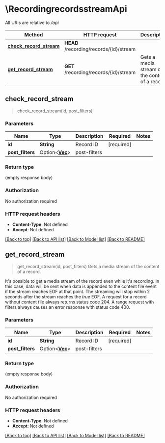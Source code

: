 # \RecordingrecordsstreamApi

All URIs are relative to */api*

Method | HTTP request | Description
------------- | ------------- | -------------
[**check_record_stream**](RecordingrecordsstreamApi.md#check_record_stream) | **HEAD** /recording/records/{id}/stream | 
[**get_record_stream**](RecordingrecordsstreamApi.md#get_record_stream) | **GET** /recording/records/{id}/stream | Gets a media stream of the content of a record.



## check_record_stream

> check_record_stream(id, post_filters)


### Parameters


Name | Type | Description  | Required | Notes
------------- | ------------- | ------------- | ------------- | -------------
**id** | **String** | Record ID | [required] |
**post_filters** | Option<[**Vec<String>**](String.md)> | post-filters |  |

### Return type

 (empty response body)

### Authorization

No authorization required

### HTTP request headers

- **Content-Type**: Not defined
- **Accept**: Not defined

[[Back to top]](#) [[Back to API list]](../README.md#documentation-for-api-endpoints) [[Back to Model list]](../README.md#documentation-for-models) [[Back to README]](../README.md)


## get_record_stream

> get_record_stream(id, post_filters)
Gets a media stream of the content of a record.

It's possible to get a media stream of the record even while it's recording.  In this case, data will be sent when data is appended to the content file event if the stream reaches EOF at that point.  The streaming will stop within 2 seconds after the stream reaches the *true* EOF.  A request for a record without content file always returns status code 204.  A range request with filters always causes an error response with status code 400.

### Parameters


Name | Type | Description  | Required | Notes
------------- | ------------- | ------------- | ------------- | -------------
**id** | **String** | Record ID | [required] |
**post_filters** | Option<[**Vec<String>**](String.md)> | post-filters |  |

### Return type

 (empty response body)

### Authorization

No authorization required

### HTTP request headers

- **Content-Type**: Not defined
- **Accept**: Not defined

[[Back to top]](#) [[Back to API list]](../README.md#documentation-for-api-endpoints) [[Back to Model list]](../README.md#documentation-for-models) [[Back to README]](../README.md)

